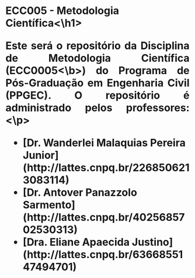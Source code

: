 <h1>ECC005 - Metodologia Científica<\h1>

<p align = "justify">Este será o repositório da Disciplina de Metodologia Científica (<b>ECC0005<\b>) do Programa de Pós-Graduação em Engenharia Civil (PPGEC). O repositório é administrado pelos professores:<\p>

<ul>
  <li>[Dr. Wanderlei Malaquias Pereira Junior](http://lattes.cnpq.br/2268506213083114)</li>
  <li>[Dr. Antover Panazzolo Sarmento](http://lattes.cnpq.br/4025685702530313)</li>
  <li>[Dra. Eliane Apaecida Justino](http://lattes.cnpq.br/6366855147494701)</li>
</ul>
